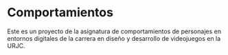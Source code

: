 # Comportamientos
Este es un proyecto de la asignatura de comportamientos de personajes en entornos digitales de la carrera en diseño y desarrollo de videojuegos en la URJC.
